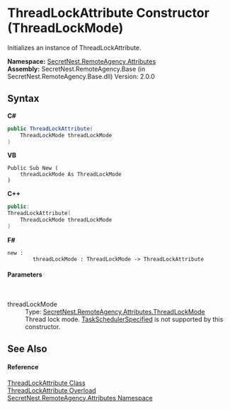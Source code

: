 # ThreadLockAttribute Constructor (ThreadLockMode)
 

Initializes an instance of ThreadLockAttribute.

**Namespace:**&nbsp;<a href="N_SecretNest_RemoteAgency_Attributes">SecretNest.RemoteAgency.Attributes</a><br />**Assembly:**&nbsp;SecretNest.RemoteAgency.Base (in SecretNest.RemoteAgency.Base.dll) Version: 2.0.0

## Syntax

**C#**<br />
``` C#
public ThreadLockAttribute(
	ThreadLockMode threadLockMode
)
```

**VB**<br />
``` VB
Public Sub New ( 
	threadLockMode As ThreadLockMode
)
```

**C++**<br />
``` C++
public:
ThreadLockAttribute(
	ThreadLockMode threadLockMode
)
```

**F#**<br />
``` F#
new : 
        threadLockMode : ThreadLockMode -> ThreadLockAttribute
```


#### Parameters
&nbsp;<dl><dt>threadLockMode</dt><dd>Type: <a href="T_SecretNest_RemoteAgency_Attributes_ThreadLockMode">SecretNest.RemoteAgency.Attributes.ThreadLockMode</a><br />Thread lock mode. <a href="T_SecretNest_RemoteAgency_Attributes_ThreadLockMode">TaskSchedulerSpecified</a> is not supported by this constructor.</dd></dl>

## See Also


#### Reference
<a href="T_SecretNest_RemoteAgency_Attributes_ThreadLockAttribute">ThreadLockAttribute Class</a><br /><a href="Overload_SecretNest_RemoteAgency_Attributes_ThreadLockAttribute__ctor">ThreadLockAttribute Overload</a><br /><a href="N_SecretNest_RemoteAgency_Attributes">SecretNest.RemoteAgency.Attributes Namespace</a><br />